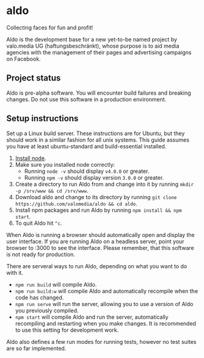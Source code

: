 # aldo

Collecting faces for fun and profit!

Aldo is the development base for a new yet-to-be named project by valo.media UG 
(haftungsbeschränkt), whose purpose is to aid media agencies with the management 
of their pages and advertising campaigns on Facebook.

## Project status

Aldo is pre-alpha software.  You will encounter build failures and breaking 
changes.  Do not use this software in a production environment.

## Setup instructions

Set up a Linux build server.  These instructions are for Ubuntu, but they should 
work in a similar fashion for all unix systems.  This guide assumes you have at 
least ubuntu-standard and build-essential installed.

1. [Install 
   node](https://nodejs.org/en/download/package-manager/#debian-and-ubuntu-based-linux-distributions).
2. Make sure you installed node correctly:
    * Running ```node -v``` should display ```v4.0.0``` or greater.
    * Running ```npm -v``` should display version ```3.0.0``` or greater.
3. Create a directory to run Aldo from and change into it by running 
   ```mkdir -p /srv/www && cd /srv/www```.
4. Download aldo and change to its directory by running ```git clone 
   https://github.com/valomedia/aldo && cd aldo```.
5. Install npm packages and run Aldo by running ```npm install && npm 
   start```.
6. To quit Aldo hit ```^c```.

When Aldo is running a browser should automatically open and display the user 
interface.  If you are running Aldo on a headless server, point your browser to 
:3000 to see the interface.  Please remember, that this software is not ready 
for production.

There are serveral ways to run Aldo, depending on what you want to do with it.

* ```npm run build``` will compile Aldo.
* ```npm run build:w``` will compile Aldo and automatically recompile when 
  the code has changed.
* ```npm run serve``` will run the server, allowing you to use a version of 
  Aldo you previously compiled.
* ```npm start``` will compile Aldo and run the server, automatically 
  recompiling and restarting when you make changes.  It is recommended to 
  use this setting for development work.

Aldo also defines a few run modes for running tests, however no test suites are 
so far implemented.

